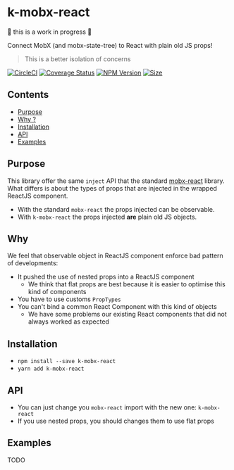 # k-mobx-react

🚧 this is a work in progress 🚧

Connect MobX (and mobx-state-tree) to React with plain old JS props!
> This is a better isolation of concerns

[![CircleCI](https://circleci.com/gh/alakarteio/k-mobx-react.svg?style=shield)](https://circleci.com/gh/alakarteio/k-mobx-react) [![Coverage Status](https://coveralls.io/repos/github/alakarteio/k-mobx-react/badge.svg?branch=master)](https://coveralls.io/github/alakarteio/k-mobx-react?branch=master) [![NPM Version](https://badge.fury.io/js/k-mobx-react.svg)](https://www.npmjs.com/package/k-mobx-react)
[![Size](http://img.badgesize.io/alakarteio/k-mobx-react/master/index.js.svg)]()

## Contents
 - [Purpose](#purpose)
 - [Why ?](#why)
 - [Installation](#installation)
 - [API](#api)
 - [Examples](#examples)

## Purpose
This library offer the same `inject` API that the standard [mobx-react](https://github.com/mobxjs/mobx-react) library.
What differs is about the types of props that are injected in the wrapped ReactJS component.

 - With the standard `mobx-react` the props injected can be observable.
 - With `k-mobx-react` the props injected **are** plain old JS objects.

## Why
We feel that observable object in ReactJS component enforce bad pattern of developments:
 - It pushed the use of nested props into a ReactJS component
    * We think that flat props are best because it is easier to optimise this kind of components
 - You have to use customs `PropTypes`
 - You can't bind a common React Component with this kind of objects
    * We have some problems our existing React components that did not always worked as expected

## Installation
 - `npm install --save k-mobx-react`
 - `yarn add k-mobx-react`

## API
 - You can just change you `mobx-react` import with the new one: `k-mobx-react`
 - If you use nested props, you should changes them to use flat props

## Examples
TODO
